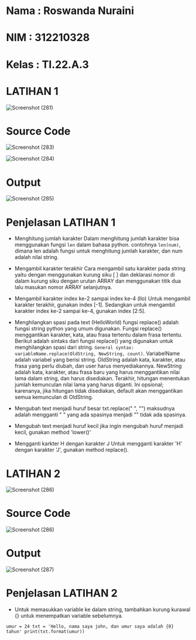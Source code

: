 # Nama : Roswanda Nuraini

# NIM : 312210328

# Kelas : TI.22.A.3

# LATIHAN 1

![Screenshot (281)](https://user-images.githubusercontent.com/115516632/212872929-ce473403-4226-476a-8580-df2ed0fe7919.jpeg)

# Source Code

![Screenshot (283)](https://user-images.githubusercontent.com/115516632/212875227-fa7bbb0c-4864-4b6c-b4c4-b3f5aea7e011.png)

![Screenshot (284)](https://user-images.githubusercontent.com/115516632/212875527-7107e0bd-b243-4cbe-b832-a683b8530205.png)

# Output

![Screenshot (285)](https://user-images.githubusercontent.com/115516632/212876545-46314cd8-cc02-4fb0-9b2f-8b5b9eba9fb4.png)

# Penjelasan LATIHAN 1

- Menghitung jumlah karakter Dalam menghitung jumlah karakter bisa menggunakan fungsi ```len``` dalam bahasa python. contohnya ```len(num)```, dimana len adalah fungsi untuk menghitung jumlah karakter, dan num adalah nilai string.

- Mengambil karakter terakhir Cara mengambil satu karakter pada string yaitu dengan menggunakan kurung siku [ ] dan deklarasi nomor di dalam kurung siku dengan urutan ARRAY dan menggunakan titik dua lalu masukan nomor ARRAY selanjutnya.

- Mengambil karakter index ke-2 sampai index ke-4 (llo) Untuk mengambil karakter terakhir, gunakan index [-1]. Sedangkan untuk mengambil karakter index ke-2 sampai ke-4, gunakan index [2:5].

- Menghilangkan spasi pada text (HelloWorld) fungsi replace() adalah fungsi string python yang umum digunakan. Fungsi replace() menggantikan karakter, kata, atau frasa tertentu dalam frasa tertentu. Berikut adalah sintaks dari fungsi replace() yang digunakan untuk menghilangkan spasi dari string. ```General syntax: variableName.replace(OldString, NewString, count)```. VariabelName adalah variabel yang berisi string. OldString adalah kata, karakter, atau frasa yang perlu diubah, dan user harus menyediakannya. NewString adalah kata, karakter, atau frasa baru yang harus menggantikan nilai lama dalam string, dan harus disediakan. Terakhir, hitungan menentukan jumlah kemunculan nilai lama yang harus diganti. Ini opsional; karenanya, jika hitungan tidak disediakan, default akan menggantikan semua kemunculan di OldString.

- Mengubah text menjadi huruf besar txt.replace(" ", "") maksudnya adalah mengganti " " yang ada spasinya menjadi "" tidak ada spasinya.

- Mengubah text menjadi huruf kecil jika ingin mengubah huruf menjadi kecil, gunakan method 'lower()'

- Mengganti karkter H dengan karakter J Untuk mengganti karakter 'H' dengan karakter 'J', gunakan method replace().

# LATIHAN 2

![Screenshot (286)](https://user-images.githubusercontent.com/115516632/212878434-10da108a-85fb-4ac1-9d04-76c45160ad1d.jpeg)

# Source Code

![Screenshot (286)](https://user-images.githubusercontent.com/115516632/212880310-c9e14303-23ba-4651-8d5e-72177de6ad6d.png)

# Output 

![Screenshot (287)](https://user-images.githubusercontent.com/115516632/212880336-61ed502f-0b89-4b1d-b8ea-e27a947f6720.png)

# Penjelasan LATIHAN 2

- Untuk memasukkan variable ke dalam string, tambahkan kurung kurawal {} untuk menempatkan variable sebelumnya.

```umur = 24 txt = 'Hello, nama saya john, dan umur saya adalah {0} tahun' print(txt.format(umur))```











